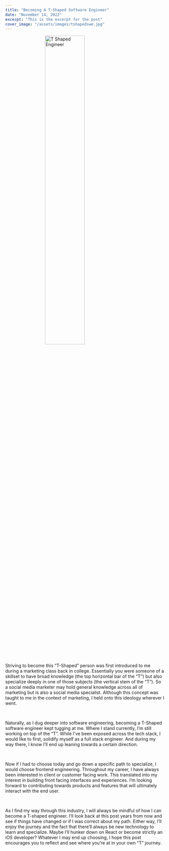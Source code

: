 ```yaml
---
title: "Becoming A T-Shaped Software Engineer"
date: "November 14, 2022"
excerpt: "This is the excerpt for the post"
cover_image: "/assets/images/tshapedswe.jpg"
---
```


<img src="https://i0.wp.com/institutei4.com/wp-content/uploads/2020/08/T-Shaped-People.png?fit=1171%2C614&ssl=1" alt="T Shaped Engineer" style="width:50%; display: block; margin-left: auto; margin-right: auto;"/>
<br/>
<div id='blogPost' >
 <p> Striving to become this “T-Shaped” person was first introduced to me during a marketing class back in college. Essentially you were someone of a skillset to have broad knowledge (the top horizontal bar of the “T”) but also specialize deeply in one of those subjects (the vertical stem of the “T”). So a social media marketer may hold general knowledge across all of marketing but is also a social media specialist. Although this concept was taught to me in the context of marketing, I held onto this ideology wherever I went. 
</p>
<br>
<p> Naturally, as I dug deeper into software engineering, becoming a T-Shaped software engineer kept tugging at me. Where I stand currently, I’m still working on top of the “T”. While I’ve been exposed across the tech stack, I would like to first, solidify myself as a full stack engineer. And during my way there, I know I’ll end up leaning towards a certain direction.
</p>
<br>
<p>Now if I had to choose today and go down a specific path to specialize, I would choose frontend engineering. Throughout my career, I have always been interested in client or customer facing work. This translated into my interest in building front facing interfaces and experiences. I’m looking forward to contributing towards products and features that will ultimately interact with the end user. 
</p>
<br>
<p>As I find my way through this industry, I will always be mindful of how I can become a T-shaped engineer. I’ll look back at this post years from now and see if things have changed or if I was correct about my path. Either way, I’ll enjoy the journey and the fact that there’ll always be new technology to learn and specialize. Maybe I’ll hunker down on React or become strictly an iOS developer? Whatever I may end up choosing, I hope this post encourages you to reflect and see where you’re at in your own “T” journey. 
</p>
<br>
</div>
